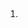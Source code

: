 ## 

 1. [](http://example.com/ "Title")

<!--stackedit_data:
eyJoaXN0b3J5IjpbMTY1ODM3ODMyOCw4NjkzMjMyNDZdfQ==
-->